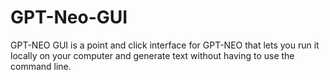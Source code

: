 # GPT-Neo-GUI
GPT-NEO GUI is a point and click interface for GPT-NEO that lets you run it locally on your computer and generate text without having to use the command line.

